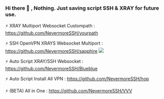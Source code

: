 ### Hi there 👋 , Nothing. Just saving script SSH & XRAY for future use.

⚡ XRAY Multiport Websocket Custompath : https://github.com/NevermoreSSH/yourpath

⚡ SSH OpenVPN XRAYS Websocket Multiport : https://github.com/NevermoreSSH/sapphire   <a href="https://t.me/todfix667" target=”_blank”><img src="https://img.shields.io/static/v1?style=for-the-badge&logo=Telegram&label=Telegram&message=Click%20Here&color=blue"></a><br>
    
⚡ Auto Script XRAY/SSH Websocket : https://github.com/NevermoreSSH/Blueblue

⚡ Auto Script Install All VPN : https://github.com/NevermoreSSH/hop

⚡ (BETA) All in One : https://github.com/NevermoreSSH/VVV

<!--
**NevermoreSSH/NevermoreSSH** is a ✨ _special_ ✨ repository because its `README.md` (this file) appears on your GitHub profile.

Here are some ideas to get you started:

- 🔭 I’m currently working on ...
- 🌱 I’m currently learning ...
- 👯 I’m looking to collaborate on ...
- 🤔 I’m looking for help with ...
- 💬 Ask me about ...
- 📫 How to reach me: ...
- 😄 Pronouns: ...
- ⚡ Fun fact: ...
-->
